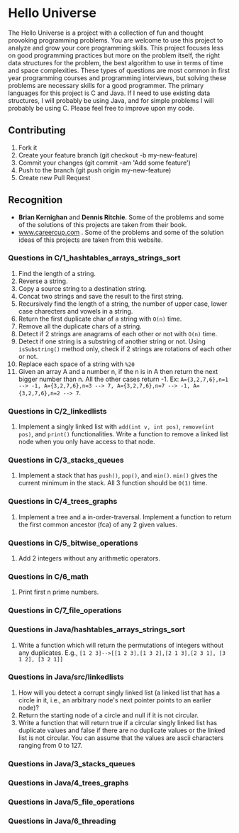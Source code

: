 # Hello Universe


The Hello Universe is a project with a collection of fun and thought provoking programming problems. You are welcome to use this project to analyze and grow your core programming skills. This project focuses less on good programming practices but more on the problem itself, the right data structures for the problem, the best algorithm to use in terms of time and space complexities. These types of questions are most common in first year programming courses and programming interviews, but solving these problems are necessary skills for a good programmer. The primary languages for this project is C and Java. If I need to use existing data structures, I will probably be using Java, and for simple problems I will probably be using C. Please feel free to improve upon my code.

## Contributing

1. Fork it
2. Create your feature branch (git checkout -b my-new-feature)
3. Commit your changes (git commit -am 'Add some feature')
4. Push to the branch (git push origin my-new-feature)
5. Create new Pull Request

## Recognition

* **Brian Kernighan** and **Dennis Ritchie**. Some of the problems and some of the solutions of this projects are taken from their book.
* www.careercup.com . Some of the problems and some of the solution ideas of this projects are taken from this website.



### Questions in C/1_hashtables_arrays_strings_sort


1. Find the length of a string.
2. Reverse a string.
3. Copy a source string to a destination string.
4. Concat two strings and save the result to the first string.
5. Recursively find the length of a string, the number of upper case, lower case charecters and vowels in a string.
6. Return the first duplicate char of a string with `O(n)` time.
7. Remove all the duplicate chars of a string.
8. Detect if 2 strings are anagrams of each other or not with `O(n)` time.
9. Detect if one string is a substring of another string or not. Using `isSubstring()` method only, check if 2 strings are rotations of each other or not.
10. Replace each space of a string with `%20`
11. Given an array A and a number n, if the n is in A then return the next bigger number than n. All the other cases return -1. Ex: `A={3,2,7,6},n=1 --> -1, A={3,2,7,6},n=3 --> 7, A={3,2,7,6},n=7 --> -1, A={3,2,7,6},n=2 --> 7`.


### Questions in C/2_linkedlists


1. Implement a singly linked list with `add(int v, int pos)`, `remove(int pos)`, and `print()` functionalities. Write a function to remove a linked list node when you only have access to that node.


### Questions in C/3_stacks_queues


1. Implement a stack that has `push()`, `pop()`, and `min()`. `min()` gives the current minimum in the stack. All 3 function should be `O(1)` time. 


### Questions in C/4_trees_graphs


1. Implement a tree and a in-order-traversal. Implement a function to return the first common ancestor (fca) of any 2 given values.


### Questions in C/5_bitwise_operations


1. Add 2 integers without any arithmetic operators. 


### Questions in C/6_math


1. Print first n prime numbers.


### Questions in C/7_file_operations




### Questions in Java/hashtables_arrays_strings_sort
1. Write a function which will return the permutations of integers without any duplicates. E.g., `[1 2 3]-->[[1 2 3],[1 3 2],[2 1 3],[2 3 1], [3 1 2], [3 2 1]]`



### Questions in Java/src/linkedlists

1. How will you detect a corrupt singly linked list (a linked list that has a circle in it, i.e., an arbitrary node's next pointer points to an earlier node)?
2. Return the starting node of a circle and null if it is not circular.
3. Write a function that will return true if a circular singly linked list has duplicate values and false if there are no duplicate values or the linked list is not circular. You can assume that the values are ascii characters ranging from 0 to 127.





### Questions in Java/3_stacks_queues





### Questions in Java/4_trees_graphs




### Questions in Java/5_file_operations




### Questions in Java/6_threading

